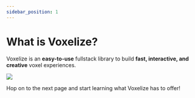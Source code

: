 ```yaml
---
sidebar_position: 1
---
```


# What is Voxelize?

Voxelize is an **easy-to-use** fullstack library to build **fast, interactive, and creative** voxel experiences.

![](../assets/cool-landscape.png)

Hop on to the next page and start learning what Voxelize has to offer!